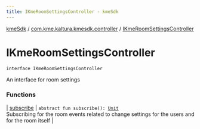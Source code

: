 ```yaml
---
title: IKmeRoomSettingsController - kmeSdk
---
```


[kmeSdk](../../index.html) / [com.kme.kaltura.kmesdk.controller](../index.html) / [IKmeRoomSettingsController](./index.html)

# IKmeRoomSettingsController

`interface IKmeRoomSettingsController`

An interface for room settings

### Functions

| [subscribe](subscribe.html) | `abstract fun subscribe(): `[`Unit`](https://kotlinlang.org/api/latest/jvm/stdlib/kotlin/-unit/index.html)<br>Subscribing for the room events related to change settings for the users and for the room itself |

